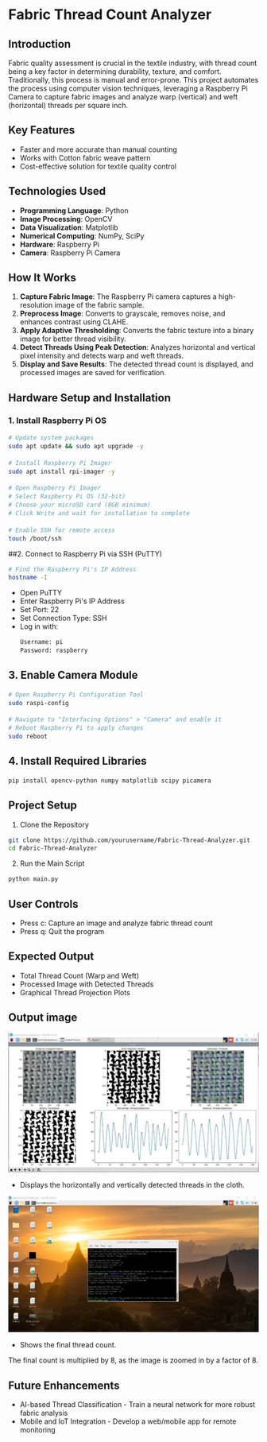 # Fabric Thread Count Analyzer

## Introduction

Fabric quality assessment is crucial in the textile industry, with thread count being a key factor in determining durability, texture, and comfort. Traditionally, this process is manual and error-prone. This project automates the process using computer vision techniques, leveraging a Raspberry Pi Camera to capture fabric images and analyze warp (vertical) and weft (horizontal) threads per square inch.

## Key Features

- Faster and more accurate than manual counting
- Works with Cotton fabric weave pattern
- Cost-effective solution for textile quality control

## Technologies Used

- **Programming Language**: Python
- **Image Processing**: OpenCV
- **Data Visualization**: Matplotlib
- **Numerical Computing**: NumPy, SciPy
- **Hardware**: Raspberry Pi
- **Camera**: Raspberry Pi Camera

## How It Works

1. **Capture Fabric Image**: The Raspberry Pi camera captures a high-resolution image of the fabric sample.
2. **Preprocess Image**: Converts to grayscale, removes noise, and enhances contrast using CLAHE.
3. **Apply Adaptive Thresholding**: Converts the fabric texture into a binary image for better thread visibility.
4. **Detect Threads Using Peak Detection**: Analyzes horizontal and vertical pixel intensity and detects warp and weft threads.
5. **Display and Save Results**: The detected thread count is displayed, and processed images are saved for verification.

## Hardware Setup and Installation

### 1. Install Raspberry Pi OS

```bash
# Update system packages
sudo apt update && sudo apt upgrade -y

# Install Raspberry Pi Imager
sudo apt install rpi-imager -y

# Open Raspberry Pi Imager
# Select Raspberry Pi OS (32-bit)
# Choose your microSD card (8GB minimum)
# Click Write and wait for installation to complete

# Enable SSH for remote access
touch /boot/ssh
```
##2. Connect to Raspberry Pi via SSH (PuTTY)
```bash
# Find the Raspberry Pi's IP Address
hostname -I
```
- Open PuTTY
- Enter Raspberry Pi's IP Address
- Set Port: 22
- Set Connection Type: SSH
- Log in with:
  ```bash 
  Username: pi
  Password: raspberry
  ```

## 3. Enable Camera Module
```bash
# Open Raspberry Pi Configuration Tool
sudo raspi-config

# Navigate to "Interfacing Options" > "Camera" and enable it
# Reboot Raspberry Pi to apply changes
sudo reboot
```
## 4. Install Required Libraries
```bash
pip install opencv-python numpy matplotlib scipy picamera
```

## Project Setup
1. Clone the Repository
``` bash
git clone https://github.com/yourusername/Fabric-Thread-Analyzer.git
cd Fabric-Thread-Analyzer
```
2. Run the Main Script
```bash
python main.py
```
## User Controls

- Press c: Capture an image and analyze fabric thread count
- Press q: Quit the program

## Expected Output

- Total Thread Count (Warp and Weft)
- Processed Image with Detected Threads
- Graphical Thread Projection Plots


## Output image
![Alt Text](imagethread.png)

- Displays the horizontally and vertically detected threads in the cloth.

![Alt Text](image.png)

- Shows the final thread count.

The final count is multiplied by 8, as the image is zoomed in by a factor of 8.

## Future Enhancements
- AI-based Thread Classification - Train a neural network for more robust fabric analysis
- Mobile and IoT Integration - Develop a web/mobile app for remote monitoring



